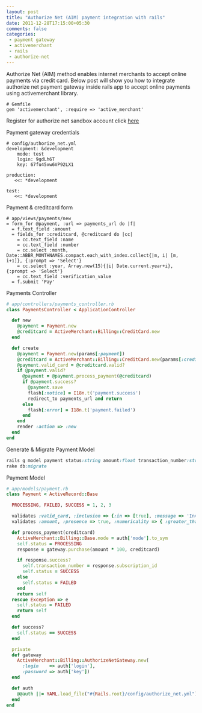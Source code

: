 ```yaml
---
layout: post
title: "Authorize Net (AIM) payment integration with rails"
date: 2011-12-28T17:15:00+05:30
comments: false
categories:
 - payment gateway
 - activemerchant
 - rails
 - authorize-net
---
```

Authorize Net (AIM) method enables internet merchants to accept online payments via credit card.
Below post will show you how to integrate authorize net payment gateway inside rails app to accept online payments using activemerchant library.

```
# Gemfile
gem 'activemerchant', :require => 'active_merchant'
```

Register for authorize net sandbox account click [here](https://developer.authorize.net/testaccount/)

Payment gateway credentials
```
# config/authorize_net.yml
development: &development
    mode: test
    login: 9gdLh6T
    key: 67fu45xw6VP92LX1

production:
   <<: *development

test:
   <<: *development
```

Payment & creditcard form 
```haml
# app/views/payments/new
= form_for @payment, :url => payments_url do |f|
  = f.text_field :amount
  = fields_for :creditcard, @creditcard do |cc|
    = cc.text_field :name
    = cc.text_field :number
    = cc.select :month, Date::ABBR_MONTHNAMES.compact.each_with_index.collect{|m, i| [m, i+1]}, {:prompt => 'Select'}
    = cc.select :year, Array.new(15){|i| Date.current.year+i}, {:prompt => 'Select'}
    = cc.text_field :verification_value
  = f.submit 'Pay'
```

Payments Controller 
```ruby
# app/controllers/payments_controller.rb 
class PaymentsController < ApplicationController

  def new
    @payment = Payment.new
    @creditcard = ActiveMerchant::Billing::CreditCard.new
  end

  def create
    @payment = Payment.new(params[:payment])
    @creditcard = ActiveMerchant::Billing::CreditCard.new(params[:creditcard])
    @payment.valid_card = @creditcard.valid?
    if @payment.valid? 
      @payment = @payment.process_payment(@creditcard)
      if @payment.success?
        @payment.save
        flash[:notice] = I18n.t('payment.success')
        redirect_to payments_url and return
      else
        flash[:error] = I18n.t('payment.failed')
      end
    end
    render :action => :new
  end
end
```

Generate & Migrate Payment Model
```ruby
rails g model payment status:string amount:float transaction_number:string
rake db:migrate
```

Payment Model
```ruby
# app/models/payment.rb 
class Payment < ActiveRecord::Base

  PROCESSING, FAILED, SUCCESS = 1, 2, 3

  validates :valid_card, :inclusion => {:in => [true], :message => 'Invalid Credit Card'}
  validates :amount, :presence => true, :numericality => { :greater_than => 0 }

  def process_payment(creditcard)
    ActiveMerchant::Billing::Base.mode = auth['mode'].to_sym
    self.status = PROCESSING
    response = gateway.purchase(amount * 100, creditcard)

    if response.success?
      self.transaction_number = response.subscription_id
      self.status = SUCCESS
    else
      self.status = FAILED
    end
    return self
  rescue Exception => e
    self.status = FAILED
    return self
  end

  def success?
    self.status == SUCCESS
  end

  private
  def gateway
    ActiveMerchant::Billing::AuthorizeNetGateway.new(
      :login    => auth['login'],
      :password => auth['key'])
  end

  def auth
    @@auth ||= YAML.load_file("#{Rails.root}/config/authorize_net.yml")[Rails.env]
  end
end
```
